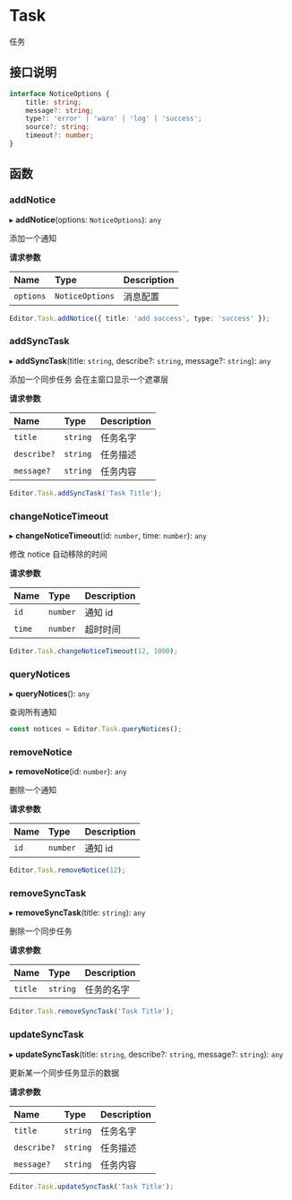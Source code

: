 # Task

任务

## 接口说明

```typescript
interface NoticeOptions {
    title: string;
    message?: string;
    type?: 'error' | 'warn' | 'log' | 'success';
    source?: string;
    timeout?: number;
}
```

## 函数

### addNotice

▸ **addNotice**(options: `NoticeOptions`): `any`

添加一个通知

**请求参数**

| Name      | Type            | Description |
| :-------- | :-------------- | :---------- |
| `options` | `NoticeOptions` | 消息配置    |

```typescript
Editor.Task.addNotice({ title: 'add success', type: 'success' });
```

### addSyncTask

▸ **addSyncTask**(title: `string`, describe?: `string`, message?: `string`): `any`

添加一个同步任务
会在主窗口显示一个遮罩层

**请求参数**

| Name        | Type     | Description |
| :---------- | :------- | :---------- |
| `title`     | `string` | 任务名字    |
| `describe?` | `string` | 任务描述    |
| `message?`  | `string` | 任务内容    |

```typescript
Editor.Task.addSyncTask('Task Title');
```

### changeNoticeTimeout

▸ **changeNoticeTimeout**(id: `number`, time: `number`): `any`

修改 notice 自动移除的时间

**请求参数**

| Name   | Type     | Description |
| :----- | :------- | :---------- |
| `id`   | `number` | 通知 id     |
| `time` | `number` | 超时时间    |

```typescript
Editor.Task.changeNoticeTimeout(12, 1000);
```

### queryNotices

▸ **queryNotices**(): `any`

查询所有通知

```typescript
const notices = Editor.Task.queryNotices();
```

### removeNotice

▸ **removeNotice**(id: `number`): `any`

删除一个通知

**请求参数**

| Name | Type     | Description |
| :--- | :------- | :---------- |
| `id` | `number` | 通知 id     |

```typescript
Editor.Task.removeNotice(12);
```

### removeSyncTask

▸ **removeSyncTask**(title: `string`): `any`

删除一个同步任务

**请求参数**

| Name    | Type     | Description |
| :------ | :------- | :---------- |
| `title` | `string` | 任务的名字  |

```typescript
Editor.Task.removeSyncTask('Task Title');
```

<!-- ### sync

▸ **sync**(): `any`

页面进程立即同步一次主进程数据
谨慎使用，之后会被移除

```typescript
Editor.Task.sync();
``` -->

### updateSyncTask

▸ **updateSyncTask**(title: `string`, describe?: `string`, message?: `string`): `any`

更新某一个同步任务显示的数据

**请求参数**

| Name        | Type     | Description |
| :---------- | :------- | :---------- |
| `title`     | `string` | 任务名字    |
| `describe?` | `string` | 任务描述    |
| `message?`  | `string` | 任务内容    |

```typescript
Editor.Task.updateSyncTask('Task Title');
```
